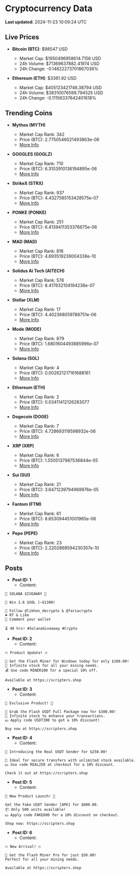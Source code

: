 # Cryptocurrency Data

**Last updated:** 2024-11-23 10:09:24 UTC

## Live Prices
- **Bitcoin (BTC)**: $98547 USD
  - Market Cap: $1950496958614.7156 USD
  - 24h Volume: $71369637882.41974 USD
  - 24h Change: -0.14822273701867036%

- **Ethereum (ETH)**: $3361.92 USD
  - Market Cap: $405123421746.38794 USD
  - 24h Volume: $38310076599.794525 USD
  - 24h Change: -0.11156337642401618%

## Trending Coins
- **Mythos (MYTH)**
  - Market Cap Rank: 342
  - Price (BTC): 2.7750546021493863e-06
  - [More Info](https://www.coingecko.com/en/coins/mythos)

- **GOGGLES (GOGLZ)**
  - Market Cap Rank: 710
  - Price (BTC): 6.3103910136194895e-06
  - [More Info](https://www.coingecko.com/en/coins/goggles)

- **StrikeX (STRX)**
  - Market Cap Rank: 937
  - Price (BTC): 4.4327585153428575e-07
  - [More Info](https://www.coingecko.com/en/coins/strike-x)

- **PONKE (PONKE)**
  - Market Cap Rank: 251
  - Price (BTC): 6.4139411353376675e-06
  - [More Info](https://www.coingecko.com/en/coins/ponke)

- **MAD (MAD)**
  - Market Cap Rank: 816
  - Price (BTC): 4.693519239004338e-10
  - [More Info](https://www.coingecko.com/en/coins/mad-2)

- **Solidus Ai Tech (AITECH)**
  - Market Cap Rank: 578
  - Price (BTC): 8.417632104194236e-07
  - [More Info](https://www.coingecko.com/en/coins/solidus-ai-tech)

- **Stellar (XLM)**
  - Market Cap Rank: 17
  - Price (BTC): 4.402368059788751e-06
  - [More Info](https://www.coingecko.com/en/coins/stellar)

- **Mode (MODE)**
  - Market Cap Rank: 879
  - Price (BTC): 1.6801604493885996e-07
  - [More Info](https://www.coingecko.com/en/coins/mode)

- **Solana (SOL)**
  - Market Cap Rank: 4
  - Price (BTC): 0.002621217161688161
  - [More Info](https://www.coingecko.com/en/coins/solana)

- **Ethereum (ETH)**
  - Market Cap Rank: 2
  - Price (BTC): 0.03411412126283077
  - [More Info](https://www.coingecko.com/en/coins/ethereum)

- **Dogecoin (DOGE)**
  - Market Cap Rank: 7
  - Price (BTC): 4.728693119598932e-06
  - [More Info](https://www.coingecko.com/en/coins/dogecoin)

- **XRP (XRP)**
  - Market Cap Rank: 6
  - Price (BTC): 1.5505137987536844e-05
  - [More Info](https://www.coingecko.com/en/coins/xrp)

- **Sui (SUI)**
  - Market Cap Rank: 21
  - Price (BTC): 3.6471239794969976e-05
  - [More Info](https://www.coingecko.com/en/coins/sui)

- **Fantom (FTM)**
  - Market Cap Rank: 61
  - Price (BTC): 8.653094451001965e-06
  - [More Info](https://www.coingecko.com/en/coins/fantom)

- **Pepe (PEPE)**
  - Market Cap Rank: 23
  - Price (BTC): 2.2202868594230357e-10
  - [More Info](https://www.coingecko.com/en/coins/pepe)

## Posts
- **Post ID: 1**
  - Content:
```
🚀 SOLANA GIVEAWAY 🚀

🎁 Win 2.6 $SOL (~$1300)

🤝 Follow @likhon_decrypto & @fariacrypto
❤️ RT & Like
💬 Comment your wallet

⏳ 48 hrs! #SolanaGiveaway #Crypto
```

- **Post ID: 2**
  - Content:
```
🔥 Product Update! 🔥

🚀 Get the Flash Miner for Windows today for only $100.00!
🔋 Infinite stock for all your mining needs.
💰 Use code MINER100 for a special 10% off.

Available at https://scripters.shop
```

- **Post ID: 3**
  - Content:
```
🎁 Exclusive Product! 🎁

💸 Grab the Flash USDT Full Package now for $300.00!
🎉 Infinite stock to enhance your transactions.
💵 Apply code USDT300 to get a 10% discount!

Buy now at https://scripters.shop
```

- **Post ID: 4**
  - Content:
```
💎 Introducing the Real USDT Sender for $250.00!

💼 Ideal for secure transfers with unlimited stock available.
💵 Use code REAL250 at checkout for a 10% discount.

Check it out at https://scripters.shop
```

- **Post ID: 5**
  - Content:
```
🚀 New Product Launch! 🚀

Get the Fake USDT Sender [APK] for $600.00.
📦 Only 500 units available!
💵 Apply code FAKE600 for a 10% discount on checkout.

Shop now: https://scripters.shop
```

- **Post ID: 6**
  - Content:
```
🔥 New Arrival! 🔥

💸 Get the Flash Miner Pro for just $50.00!
Perfect for all your mining needs.

Available at https://scripters.shop
```

